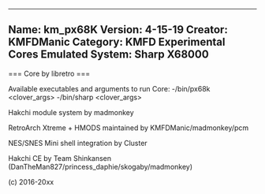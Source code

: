 -----------------------
Name: km_px68K
Version: 4-15-19
Creator: KMFDManic
Category: KMFD Experimental Cores
Emulated System: Sharp X68000
-----------------------
=== Core by libretro ===

Available executables and arguments to run Core:
-/bin/px68k <rom> <clover_args>
-/bin/sharp <rom> <clover_args>

Hakchi module system by madmonkey

RetroArch Xtreme + HMODS maintained by KMFDManic/madmonkey/pcm

NES/SNES Mini shell integration by Cluster

Hakchi CE by Team Shinkansen (DanTheMan827/princess_daphie/skogaby/madmonkey)

(c) 2016-20xx
